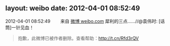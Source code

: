 layout: weibo
date: 2012-04-01 08:52:49
---
2012-04-01 08:52:49  &nbsp;&nbsp;&nbsp;&nbsp;&nbsp;&nbsp; 来自 <a href="http://weibo.com/" rel="nofollow">微博 weibo.com</a>
犀利的三点……//@袁伟时: [话筒]一针见血！
>  抱歉，此微博已被作者删除。查看帮助：http://t.cn/Rfd3rQV
